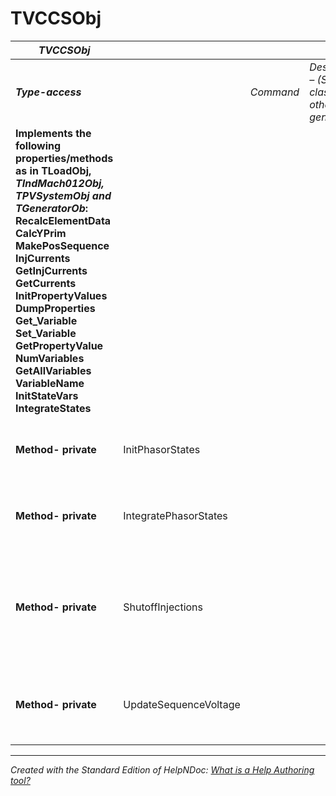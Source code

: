 # TVCCSObj

| ***TVCCSObj*** |  |  |  |  |
| --- | --- | --- | --- | --- |
| ***Type-access*** |  | *Command* | *Description – (Specific class) otherwise generic* |  |
| **Implements the following properties/methods as in TLoadObj, *TIndMach012Obj, TPVSystemObj and TGeneratorOb*:** **RecalcElementData** **CalcYPrim** **MakePosSequence** **InjCurrents** **GetInjCurrents** **GetCurrents** **InitPropertyValues** **DumpProperties** **Get\_Variable** **Set\_Variable** **GetPropertyValue** **NumVariables** **GetAllVariables** **VariableName** **InitStateVars** **IntegrateStates** |  |  |  |  |
| **Method- private** | InitPhasorStates |  |  | Initializes the history terms for HW model source convention. |
| **Method- private** | IntegratePhasorStates |  |  | Integrates the phasor states for the next simulation iteration. |
| **Method- private** | ShutoffInjections |  |  | Support for DYNAMICMODE, NB: in phasor mode, use load convention for OpenDSS-X, stops injecting if the terminal opens. |
| **Method- private** | UpdateSequenceVoltage |  |  | Updates the register containing the sequence voltages at the terminal. |



***
_Created with the Standard Edition of HelpNDoc: [What is a Help Authoring tool?](<https://www.helpauthoringsoftware.com/articles/what-is-a-help-authoring-tool/>)_

